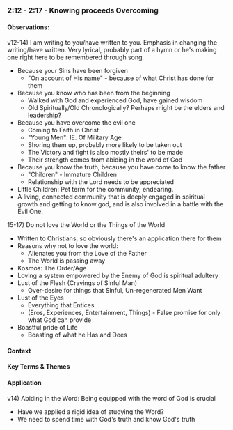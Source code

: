 ### 2:12 - 2:17 - Knowing proceeds Overcoming

#### Observations:

v12-14) I am writing to you/have written to you. Emphasis in changing the
writing/have written. Very lyrical, probably part of a hymn or he's making one
right here to be remembered through song.
  - Because your Sins have been forgiven
    - "On account of His name" - because of what Christ has done for them
  - Because you know who has been from the beginning
    - Walked with God and experienced God, have gained wisdom
    - Old Spiritually/Old Chronologically? Perhaps might be the elders and
    leadership?
  - Because you have overcome the evil one
    - Coming to Faith in Christ
    - "Young Men": IE. Of Military Age
    - Shoring them up, probably more likely to be taken out
    - The Victory and fight is also mostly theirs' to be made
    - Their strength comes from abiding in the word of God
  - Because you know the truth, because you have come to know the father
    - "Children" - Immature Children
    - Relationship with the Lord needs to be appreciated
  - Little Children: Pet term for the community, endearing.
  - A living, connected community that is deeply engaged in spiritual growth and
  getting to know god, and is also involved in a battle with the Evil One.

15-17) Do not love the World or the Things of the World
  - Written to Christians, so obviously there's an application there for them
  - Reasons why not to love the world:
    - Alienates you from the Love of the Father
    - The World is passing away
  - Kosmos: The Order/Age
  - Loving a system empowered by the Enemy of God is spiritual adultery
  - Lust of the Flesh (Cravings of Sinful Man)
    - Over-desire for things that Sinful, Un-regenerated Men Want
  - Lust of the Eyes
    - Everything that Entices
    - (Eros, Experiences, Entertainment, Things) - False promise for only what God can provide
  - Boastful pride of Life
    - Boasting of what he Has and Does

#### Context

#### Key Terms & Themes

#### Application

v14) Abiding in the Word: Being equipped with the word of God is crucial
  - Have we applied a rigid idea of studying the Word?
  - We need to spend time with God's truth and know God's truth
